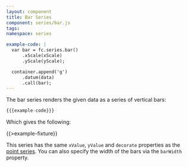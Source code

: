 ```yaml
---
layout: component
title: Bar Series
component: series/bar.js
tags:
namespace: series

example-code: |
  var bar = fc.series.bar()
      .xScale(xScale)
      .yScale(yScale);

  container.append('g')
      .datum(data)
      .call(bar);
---
```


The bar series renders the given data as a series of vertical bars:

```js
{{{example-code}}}
```

Which gives the following:

{{>example-fixture}}

This series has the same `xValue`, `yValue` and `decorate` properties as the [point series](./point). You can also specify the width of the bars via the `barWidth` property.

